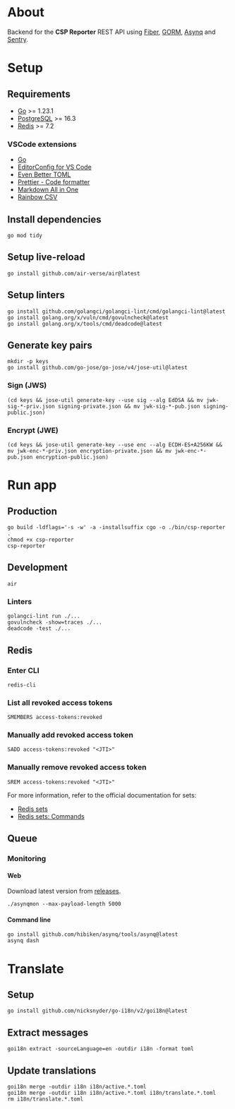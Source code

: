 # About

Backend for the **CSP Reporter** REST API using [Fiber](https://gofiber.io), [GORM](https://gorm.io), [Asynq](https://github.com/hibiken/asynq) and [Sentry](https://github.com/getsentry/sentry-go).

# Setup

## Requirements

- [Go](https://go.dev/dl/) >= 1.23.1
- [PostgreSQL](https://www.postgresql.org/download/) >= 16.3
- [Redis](https://redis.io/download/) >= 7.2

### VSCode extensions

- [Go](https://marketplace.visualstudio.com/items?itemName=golang.Go)
- [EditorConfig for VS Code](https://marketplace.visualstudio.com/items?itemName=EditorConfig.EditorConfig)
- [Even Better TOML](https://marketplace.visualstudio.com/items?itemName=tamasfe.even-better-toml)
- [Prettier - Code formatter](https://marketplace.visualstudio.com/items?itemName=esbenp.prettier-vscode)
- [Markdown All in One](https://marketplace.visualstudio.com/items?itemName=yzhang.markdown-all-in-one)
- [Rainbow CSV](https://marketplace.visualstudio.com/items?itemName=mechatroner.rainbow-csv)

## Install dependencies

```shell
go mod tidy
```

## Setup live-reload

```shell
go install github.com/air-verse/air@latest
```

## Setup linters

```shell
go install github.com/golangci/golangci-lint/cmd/golangci-lint@latest
go install golang.org/x/vuln/cmd/govulncheck@latest
go install golang.org/x/tools/cmd/deadcode@latest
```

## Generate key pairs

```shell
mkdir -p keys
go install github.com/go-jose/go-jose/v4/jose-util@latest
```

### Sign (JWS)

```shell
(cd keys && jose-util generate-key --use sig --alg EdDSA && mv jwk-sig-*-priv.json signing-private.json && mv jwk-sig-*-pub.json signing-public.json)
```

### Encrypt (JWE)

```shell
(cd keys && jose-util generate-key --use enc --alg ECDH-ES+A256KW && mv jwk-enc-*-priv.json encryption-private.json && mv jwk-enc-*-pub.json encryption-public.json)
```

# Run app

## Production

```shell
go build -ldflags='-s -w' -a -installsuffix cgo -o ./bin/csp-reporter .
chmod +x csp-reporter
csp-reporter
```

## Development

```shell
air
```

### Linters

```shell
golangci-lint run ./...
govulncheck -show=traces ./...
deadcode -test ./...
```

## Redis

### Enter CLI

```shell
redis-cli
```

### List all revoked access tokens

```shell
SMEMBERS access-tokens:revoked
```

### Manually add revoked access token

```shell
SADD access-tokens:revoked "<JTI>"
```

### Manually remove revoked access token

```shell
SREM access-tokens:revoked "<JTI>"
```

For more information, refer to the official documentation for sets:

- [Redis sets](https://redis.io/docs/data-types/sets/)
- [Redis sets: Commands](https://redis.io/commands/?group=set)

## Queue

### Monitoring

#### Web

Download latest version from [releases](https://github.com/hibiken/asynq/releases).

```shell
./asynqmon --max-payload-length 5000
```

#### Command line

```shell
go install github.com/hibiken/asynq/tools/asynq@latest
asynq dash
```

# Translate

## Setup

```shell
go install github.com/nicksnyder/go-i18n/v2/goi18n@latest
```

## Extract messages

```shell
goi18n extract -sourceLanguage=en -outdir i18n -format toml
```

## Update translations

```shell
goi18n merge -outdir i18n i18n/active.*.toml
goi18n merge -outdir i18n i18n/active.*.toml i18n/translate.*.toml
rm i18n/translate.*.toml
```
